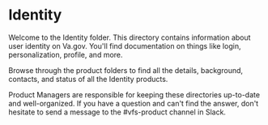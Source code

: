 # Identity
Welcome to the Identity folder. This directory contains information about user identity on Va.gov. You'll find documentation on things like login, personalization, profile, and more.

Browse through the product folders to find all the details, background, contacts, and status of all the Identity products. 

Product Managers are responsible for keeping these directories up-to-date and well-organized. If you have a question and can't find the answer, don't hesitate to send a message to the #vfs-product channel in Slack.